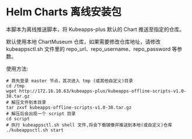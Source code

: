 # Helm Charts 离线安装包

本脚本为离线推送脚本，将 Kubeapps-plus 默认的 Chart 推送至指定的仓库。

默认使用本地 ChartMuseum 仓库，如果需要修改仓库地址，请修改 kubeappsctl.sh 文件里的 repo_url、repo_username、repo_password 等参数。

使用方法:

```
# 首先登录 master 节点，其次进入 tmp (或其他自定义)目录
cd /tmp
wget http://172.16.10.63/kubeapps-plus/kubeapps-offline-scripts-v1.0-38.tar.gz
# 解压文件到本目录
tar zxvf kubeapps-offline-scripts-v1.0-38.tar.gz
# 解压后会出现一个 script 目录
cd script
# 执行 kubeappsctl.sh shell 文件,将会下载镜像并推送到本地(或自定义)仓库
./kubeappsctl.sh start
```